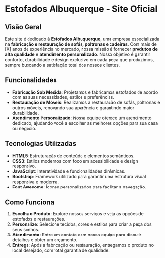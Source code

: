# Estofados Albuquerque - Site Oficial

## Visão Geral

Este site é dedicado à **Estofados Albuquerque**, uma empresa especializada na **fabricação e restauração de sofás, poltronas e cadeiras**. Com mais de [X] anos de experiência no mercado, nossa missão é fornecer **produtos de alta qualidade** e **atendimento personalizado**. Nosso objetivo é garantir conforto, durabilidade e design exclusivo em cada peça que produzimos, sempre buscando a satisfação total dos nossos clientes.

## Funcionalidades

- **Fabricação Sob Medida**: Projetamos e fabricamos estofados de acordo com as suas necessidades, estilos e preferências.
- **Restauração de Móveis**: Realizamos a restauração de sofás, poltronas e outros móveis, renovando sua aparência e garantindo maior durabilidade.
- **Atendimento Personalizado**: Nossa equipe oferece um atendimento dedicado, ajudando você a escolher as melhores opções para sua casa ou negócio.

## Tecnologias Utilizadas

- **HTML5**: Estruturação de conteúdo e elementos semânticos.
- **CSS3**: Estilos modernos com foco em acessibilidade e design responsivo.
- **JavaScript**: Interatividade e funcionalidades dinâmicas.
- **Bootstrap**: Framework utilizado para garantir uma estrutura visual responsiva e moderna.
- **Font Awesome**: Ícones personalizados para facilitar a navegação.

## Como Funciona

1. **Escolha o Produto**: Explore nossos serviços e veja as opções de estofados e restaurações.
2. **Personalize**: Selecione tecidos, cores e estilos para criar a peça dos seus sonhos.
3. **Atendimento**: Entre em contato com nossa equipe para discutir detalhes e obter um orçamento.
4. **Entrega**: Após a fabricação ou restauração, entregamos o produto no local desejado, com total garantia de qualidade.


